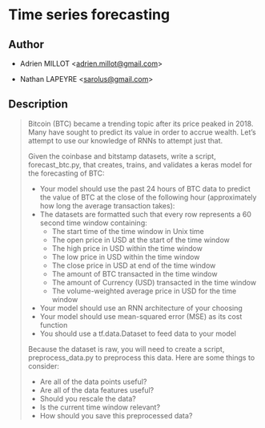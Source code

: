# Time series forecasting

## Author

- Adrien MILLOT <<adrien.millot@gmail.com>>

- Nathan LAPEYRE <<sarolus@gmail.com>>

## Description

> Bitcoin (BTC) became a trending topic after its price peaked in 2018. Many have sought to predict its value in order to accrue wealth. Let’s attempt to use our knowledge of RNNs to attempt just that.
>
> Given the coinbase and bitstamp datasets, write a script, forecast_btc.py, that creates, trains, and validates a keras model for the forecasting of BTC:
>
>  - Your model should use the past 24 hours of BTC data to predict the value of BTC at the close of the following hour (approximately how long the average transaction takes):
>  - The datasets are formatted such that every row represents a 60 second time window containing:
>    - The start time of the time window in Unix time
>    - The open price in USD at the start of the time window
>    - The high price in USD within the time window
>    - The low price in USD within the time window
>    - The close price in USD at end of the time window
>    - The amount of BTC transacted in the time window
>    - The amount of Currency (USD) transacted in the time window
>    - The volume-weighted average price in USD for the time window
>  - Your model should use an RNN architecture of your choosing
>  - Your model should use mean-squared error (MSE) as its cost function
>  - You should use a tf.data.Dataset to feed data to your model
>
> Because the dataset is raw, you will need to create a script, preprocess_data.py to preprocess this data. Here are some things to consider:
>
>  - Are all of the data points useful?
>  - Are all of the data features useful?
>  - Should you rescale the data?
>  - Is the current time window relevant?
>  - How should you save this preprocessed data?

